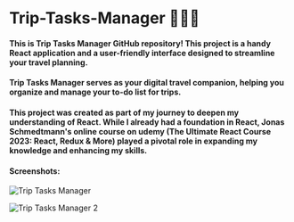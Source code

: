 # Trip-Tasks-Manager 🎒🌴😍

#### This is Trip Tasks Manager GitHub repository! This project is a handy React application and a user-friendly interface designed to streamline your travel planning.

#### Trip Tasks Manager serves as your digital travel companion, helping you organize and manage your to-do list for trips.

#### This project was created as part of my journey to deepen my understanding of React. While I already had a foundation in React, Jonas Schmedtmann's online course on udemy (The Ultimate React Course 2023: React, Redux & More) played a pivotal role in expanding my knowledge and enhancing my skills.

#### Screenshots:

![Trip Tasks Manager](https://github.com/Ahmed97777/Trip-Tasks-Manager/assets/69377940/e9dad0c8-8206-4bf0-9825-4e10f27a8f7e)

![Trip Tasks Manager 2](https://github.com/Ahmed97777/Trip-Tasks-Manager/assets/69377940/ff0dd2f9-d16c-4428-bfa7-1cca6e1bd7d4)
